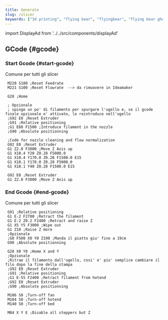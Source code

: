 ```yaml
---
title: Generale
slug: /slicer
keywords: ["3d printing", "flying bear", "flyingbear", "flying bear ghost", "flyingbear ghost", "flyingbear ghost 5", "flying bear ghost 5", "stampa 3d",  "slicer", "cura", "ultimaker", "ultimaker cura", "ideamaker", "prusa slicer", "slic3r"]
---
```

import DisplayAd from '../../src/components/displayAd'

<script async src="//pagead2.googlesyndication.com/pagead/js/adsbygoogle.js"></script>

## GCode {#gcode}

<DisplayAd/>

### Start Gcode {#start-gcode}
Comune per tutti gli slicer

``` 
 M220 S100 ;Reset Feedrate
 M221 S100 ;Reset Flowrate  --> da rimuovere in Ideamaker
 
 G28 ;Home
 
 ; Opzionale
 ; spinge un po' di filamento per spurgare l'ugello e, se il gcode finale opzionale e' attivato, lo reintroduce nell'ugello 
 ;G92 E0 ;Reset Extruder
 ;G91 ;Relative positioning
 ;G1 E60 F1500 ;Introduce filament in the nozzle
 ;G90 ;Absolute positionning

 ;Code for nozzle cleaning and flow normalization
 G92 E0 ;Reset Extruder
 G1 Z2.0 F3000 ;Move Z Axis up
 G1 X10.4 Y20 Z0.28 F5000.0
 G1 X10.4 Y170.0 Z0.28 F1500.0 E15
 G1 X10.1 Y170.0 Z0.28 F5000.0
 G1 X10.1 Y40 Z0.28 F1500.0 E15
 
 G92 E0 ;Reset Extruder
 G1 Z2.0 F3000 ;Move Z Axis up
```

<DisplayAd/>

### End Gcode {#end-gcode}
Comune per tutti gli slicer

```
 G91 ;Relative positioning
 G1 E-2 F2700 ;Retract the filament
 G1 E-2 Z0.2 F2400 ;Retract and raise Z
 G1 X5 Y5 F3000 ;Wipe out
 G1 Z10 ;Raise Z more
 ;Opzionale
 ;G0 F500 X0 Y0 Z190 ;Manda il piatto giu' fino a 19cm
 G90 ;Absolute positionning
 
 G28 X0 Y0 ;Home X and Y 
 ;Opzionale
 ;Ritrae il filamento dall'ugello, cosi' e' piu' semplice cambiare il filo dopo la fine della stampa
 ;G92 E0 ;Reset Extruder
 ;G91 ;Relative positioning
 ;G1 E-55 F2400 ;Retract filament from hotend
 ;G92 E0 ;Reset Extruder
 ;G90 ;Absolute positionning
 
 M106 S0 ;Turn-off fan
 M104 S0 ;Turn-off hotend
 M140 S0 ;Turn-off bed
 
 M84 X Y E ;Disable all steppers but Z
```

<DisplayAd/>
